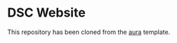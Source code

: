 # DSC Website
This repository has been cloned from the [aura](https://github.com/GDG-X/aura/) template.